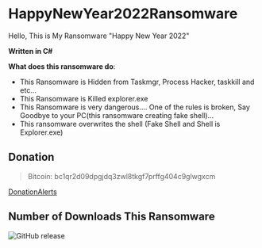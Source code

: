 # HappyNewYear2022Ransomware
Hello, This is My Ransomware "Happy New Year 2022"

**Written in C#**

**What does this ransomware do**:
- This Ransomware is Hidden from Taskmgr, Process Hacker, taskkill and etc... 
- This Ransomware is Killed explorer.exe
- This Ransomware is very dangerous.... One of the rules is broken, Say Goodbye to your PC(this ransomware creating fake shell)...
- This ransomware overwrites the shell (Fake Shell and Shell is Explorer.exe)

## Donation
> Bitcoin: bc1qr2d09dpgjdq3zwl8tkgf7prffg404c9glwgxcm

[DonationAlerts](https://www.donationalerts.com/r/glebyoutuber)

## Number of Downloads This Ransomware 
![GitHub release](https://img.shields.io/github/downloads/Haulgames/HappyNewYear2022Ransomware/release/total?color=red&label=downloads&logo=red&logoColor=12345)
